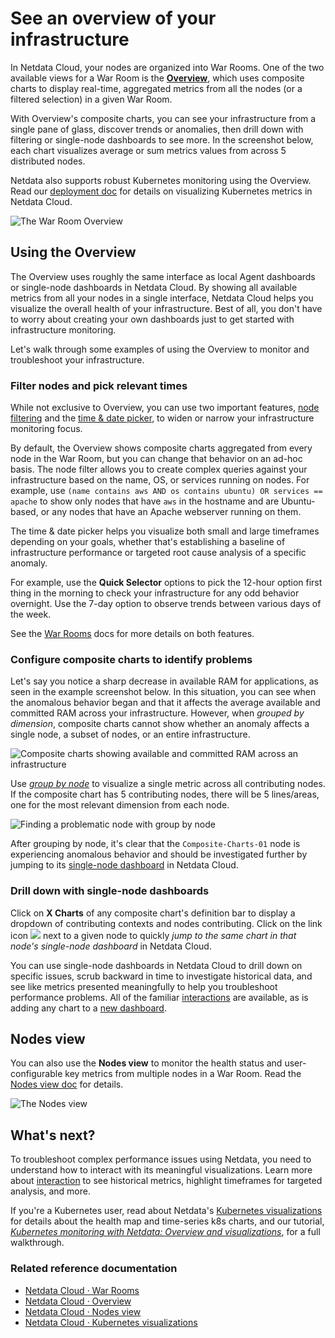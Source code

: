 <!--
title: "See an overview of your infrastructure"
description: "With Netdata Cloud's War Rooms, you can see real-time metrics, from any number of nodes in your infrastructure, in composite charts."
custom_edit_url: https://github.com/netdata/netdata/edit/master/docs/visualize/overview-infrastructure.md
-->

# See an overview of your infrastructure

In Netdata Cloud, your nodes are organized into War Rooms. One of the two available views for a War Room is the
[**Overview**](https://github.com/netdata/netdata/blob/master/docs/cloud/visualize/overview.md), which uses composite charts to display
real-time, aggregated metrics from all the nodes (or a filtered selection) in a given War Room.

With Overview's composite charts, you can see your infrastructure from a single pane of glass, discover trends or
anomalies, then drill down with filtering or single-node dashboards to see more. In the screenshot below,
each chart visualizes average or sum metrics values from across 5 distributed nodes.

Netdata also supports robust Kubernetes monitoring using the Overview. Read our [deployment
doc](https://github.com/netdata/netdata/blob/master/packaging/installer/methods/kubernetes.md) for details on visualizing Kubernetes metrics in Netdata Cloud.

![The War Room
Overview](https://user-images.githubusercontent.com/1153921/108732681-09791980-74eb-11eb-9ba2-98cb1b6608de.png)

## Using the Overview

The Overview uses roughly the same interface as local Agent dashboards or single-node dashboards in Netdata Cloud. By
showing all available metrics from all your nodes in a single interface, Netdata Cloud helps you visualize the overall
health of your infrastructure. Best of all, you don't have to worry about creating your own dashboards just to get
started with infrastructure monitoring.

Let's walk through some examples of using the Overview to monitor and troubleshoot your infrastructure.

### Filter nodes and pick relevant times

While not exclusive to Overview, you can use two important features, [node
filtering](https://github.com/netdata/netdata/blob/master/docs/cloud/war-rooms.md#node-filter) and the [time &amp; date
picker](https://github.com/netdata/netdata/blob/master/docs/cloud/war-rooms.md#time--date-picker), to widen or narrow your infrastructure
monitoring focus.

By default, the Overview shows composite charts aggregated from every node in the War Room, but you can change that
behavior on an ad-hoc basis. The node filter allows you to create complex queries against your infrastructure based on
the name, OS, or services running on nodes. For example, use `(name contains aws AND os contains ubuntu) OR services ==
apache` to show only nodes that have `aws` in the hostname and are Ubuntu-based, or any nodes that have an Apache
webserver running on them.

The time &amp; date picker helps you visualize both small and large timeframes depending on your goals, whether that's
establishing a baseline of infrastructure performance or targeted root cause analysis of a specific anomaly.

For example, use the **Quick Selector** options to pick the 12-hour option first thing in the morning to check your
infrastructure for any odd behavior overnight. Use the 7-day option to observe trends between various days of the week.

See the [War Rooms](https://github.com/netdata/netdata/blob/master/docs/cloud/war-rooms.md) docs for more details on both features.

### Configure composite charts to identify problems

Let's say you notice a sharp decrease in available RAM for applications, as seen in the example screenshot below. In
this situation, you can see when the anomalous behavior began and that it affects the average available and committed
RAM across your infrastructure. However, when _grouped by dimension_, composite charts cannot show whether an anomaly
affects a single node, a subset of nodes, or an entire infrastructure.

![Composite charts showing available and committed RAM across an
infrastructure](https://user-images.githubusercontent.com/1153921/99314892-0bae4680-281f-11eb-823e-071a1da25dc7.png)

Use [_group by node_](https://github.com/netdata/netdata/blob/master/docs/cloud/visualize/overview.md#group-by-dimension-or-node) to visualize
a single metric across all contributing nodes. If the composite chart has 5 contributing nodes, there will be 5
lines/areas, one for the most relevant dimension from each node.

![Finding a problematic node with group by
node](https://user-images.githubusercontent.com/1153921/99315558-0e5d6b80-2820-11eb-91e9-9c46bc4c7298.gif)

After grouping by node, it's clear that the `Composite-Charts-01` node is experiencing anomalous behavior and should be
investigated further by jumping to its [single-node dashboard](#drill-down-with-single-node-dashboards) in Netdata
Cloud.

### Drill down with single-node dashboards

Click on **X Charts** of any composite chart's definition bar to display a dropdown of contributing contexts and nodes
contributing. Click on the link icon <img class="img__inline img__inline--link"
src="https://user-images.githubusercontent.com/1153921/95762109-1d219300-0c62-11eb-8daa-9ba509a8e71c.png" /> next to a
given node to quickly _jump to the same chart in that node's single-node dashboard_ in Netdata Cloud.

You can use single-node dashboards in Netdata Cloud to drill down on specific issues, scrub backward in time to
investigate historical data, and see like metrics presented meaningfully to help you troubleshoot performance problems.
All of the familiar [interactions](https://github.com/netdata/netdata/blob/master/docs/visualize/interact-dashboards-charts.md) are available, as is adding any chart
to a [new dashboard](https://github.com/netdata/netdata/blob/master/docs/visualize/create-dashboards.md).

## Nodes view

You can also use the **Nodes view** to monitor the health status and user-configurable key metrics from multiple nodes
in a War Room. Read the [Nodes view doc](https://github.com/netdata/netdata/blob/master/docs/cloud/visualize/nodes.md) for details.

![The Nodes view](https://user-images.githubusercontent.com/1153921/108733066-5fe65800-74eb-11eb-98e0-abaccd36deaf.png)

## What's next?

To troubleshoot complex performance issues using Netdata, you need to understand how to interact with its meaningful
visualizations. Learn more about [interaction](https://github.com/netdata/netdata/blob/master/docs/visualize/interact-dashboards-charts.md) to see historical metrics,
highlight timeframes for targeted analysis, and more.

If you're a Kubernetes user, read about Netdata's [Kubernetes
visualizations](https://github.com/netdata/netdata/blob/master/docs/cloud/visualize/kubernetes.md) for details about the health map and
time-series k8s charts, and our tutorial, [_Kubernetes monitoring with Netdata: Overview and
visualizations_](https://github.com/netdata/netdata/blob/master/docs/guides/monitor/kubernetes-k8s-netdata.md), for a full walkthrough.

### Related reference documentation

- [Netdata Cloud · War Rooms](https://github.com/netdata/netdata/blob/master/docs/cloud/war-rooms.md)
- [Netdata Cloud · Overview](https://github.com/netdata/netdata/blob/master/docs/cloud/visualize/overview.md)
- [Netdata Cloud · Nodes view](https://github.com/netdata/netdata/blob/master/docs/cloud/visualize/nodes.md)
- [Netdata Cloud · Kubernetes visualizations](https://github.com/netdata/netdata/blob/master/docs/cloud/visualize/kubernetes.md)


